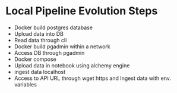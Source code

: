 # Local Pipeline Evolution Steps

* Docker build postgres database
* Upload data into DB
* Read data through cli 
* Docker build pgadmin within a network
* Access DB through pgadmin
* Docker compose
* Upload data in notebook using alchemy engine
* ingest data localhost
* Access to API URL through wget https and Ingest data with env. variables